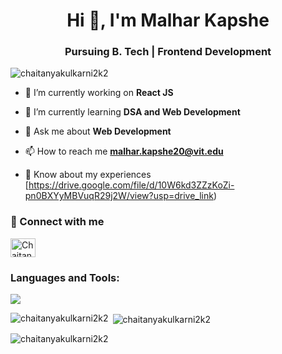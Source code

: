 <h1 align="center">Hi 👋, I'm Malhar Kapshe</h1>
<h3 align="center">Pursuing B. Tech | Frontend Development</h3>

<p align="left"> <img src="https://komarev.com/ghpvc/?username=chaitanyakulkarni2k2&label=Profile%20views&color=0e75b6&style=flat" alt="chaitanyakulkarni2k2" /> </p>

- 🔭 I’m currently working on **React JS**

- 🌱 I’m currently learning **DSA and Web Development**

- 💬 Ask me about **Web Development**

- 📫 How to reach me **malhar.kapshe20@vit.edu**

- 📄 Know about my experiences
  [https://drive.google.com/file/d/10W6kd3ZZzKoZi-pn0BXYyMBVuqR29j2W/view?usp=drive_link)

### 🔗 Connect with me
<!-- https://assets.leetcode.com/static_assets/public/webpack_bundles/images/logo-dark.e99485d9b.svg -->
<p align="left">              
<!-- <a href="https://auth.geeksforgeeks.org/user/chaitanyakkvaj/practice" target="blank"><img align="center" src="https://user-images.githubusercontent.com/90970004/219654575-a7715c13-c3d3-4dbe-929a-addb9661e17d.png" alt="Chaitanya Kulkarni" height="30" width="40" /></a> -->
<a href="https://www.linkedin.com/in/malhar-kapshe-4361192b3/" target="blank"><img align="center" src="https://raw.githubusercontent.com/rahuldkjain/github-profile-readme-generator/master/src/images/icons/Social/linked-in-alt.svg" alt="Chaitanya Kulkarni" height="30" width="40" /></a>
<!-- <a href="https://leetcode.com/Chaitanya_2k2/" target="blank"><img align="center" src="https://raw.githubusercontent.com/rahuldkjain/github-profile-readme-generator/master/src/images/icons/Social/leet-code.svg" alt="Chaitanya Kulkarni" height="30" width="40" /></a> -->
<!--  <a href="https://www.codechef.com/users/chaitanya2k2" target="blank"><img align="center" src="https://user-images.githubusercontent.com/90970004/219650460-24beb0af-284d-45b6-9721-2ada09ac900a.png" alt="Chaitanya Kulkarni" height="30" width="40" /></a>
<a href="https://www.hackerrank.com/chaitanya_kulka4/hackos" target="blank"><img align="center" src="https://user-images.githubusercontent.com/90970004/219651481-14772c8f-b7f7-4e15-bac6-e41acce6a4a4.png" alt="Chaitanya Kulkarni" height="30" width="40" /></a>              
</p>
 -->


<h3 align="left">Languages and Tools:</h3>
<p>
  <a href="https://skillicons.dev">
    <img src="https://skillicons.dev/icons?i=react,js,python,php,java,git,c,github,instagram,linkedin,nodejs,redux,stackoverflow,vscode,vite,html,css,bootstrap,firebase,mongodb&perline=10" />
  </a>
</p>

<p><img align="left" src="https://github-readme-stats.vercel.app/api/top-langs?username=malharkapshe&show_icons=true&locale=en&layout=compact" alt="chaitanyakulkarni2k2" /></p>

<p>&nbsp;<img align="center" src="https://github-readme-stats.vercel.app/api?username=malharkapshe&show_icons=true&locale=en" alt="chaitanyakulkarni2k2" /></p>

<p><img align="center" src="https://github-readme-streak-stats.herokuapp.com/?user=malharkapshe&" alt="chaitanyakulkarni2k2" /></p>
